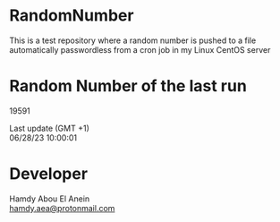 # RandomNumber    
This is a test repository where a random number is pushed to a file automatically passwordless from a cron job in my Linux CentOS server    
# Random Number of the last run   
19591
      
Last update (GMT +1)    
06/28/23 10:00:01
# Developer    
Hamdy Abou El Anein   
hamdy.aea@protonmail.com
